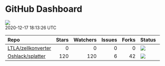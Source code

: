 GitHub Dashboard
================

![](https://github.com/gadenbuie/status/workflows/Render%20Status/badge.svg)  
2020-12-17 18:13:26 UTC

| Repo                                                        | Stars | Watchers | Issues | Forks | Status                                                                                                                                                  | Commit                                                                                                                                                                       |
| :---------------------------------------------------------- | ----: | -------: | -----: | ----: | :------------------------------------------------------------------------------------------------------------------------------------------------------ | :--------------------------------------------------------------------------------------------------------------------------------------------------------------------------- |
| [LTLA/zellkonverter](https://github.com/LTLA/zellkonverter) |     0 |        0 |      0 |     0 | [![](https://github.com/theislab/zellkonverter/workflows/R-CMD-check-bioc/badge.svg)](https://github.com/theislab/zellkonverter/actions/runs/427544752) | <a href="https://github.com/LTLA/zellkonverter/commit/fb1f348efc436b0538fb286c2307548bb73ba2c6" title="Slightly better HDF5 support for SCE->AnnData conversion.">fb1f34</a> |
| [Oshlack/splatter](https://github.com/Oshlack/splatter)     |   120 |      120 |      6 |    42 | [![](https://github.com/Oshlack/splatter/workflows/R-CMD-check-bioc/badge.svg)](https://github.com/Oshlack/splatter/actions/runs/393553050)             | <a href="https://github.com/Oshlack/splatter/commit/0371168e8df6917b8a1b46a1d1a865b78ff5d35d" title="Update NEWS again">037116</a>                                           |
